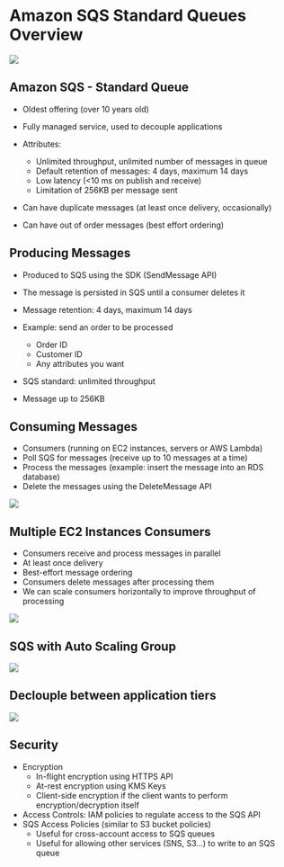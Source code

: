 # Amazon SQS Standard Queues Overview

![](2022-04-27-06-22-11.png)

## Amazon SQS - Standard Queue

- Oldest offering (over 10 years old)
- Fully managed service, used to decouple applications

- Attributes:
    - Unlimited throughput, unlimited number of messages in queue
    - Default retention of messages: 4 days, maximum 14 days
    - Low latency (<10 ms on publish and receive)
    - Limitation of 256KB per message sent
- Can have duplicate messages (at least once delivery, occasionally)
- Can have out of order messages (best effort ordering)

## Producing Messages

- Produced to SQS using the SDK (SendMessage API)
- The message is persisted in SQS until a consumer deletes it
- Message retention: 4 days, maximum 14 days
- Example: send an order to be processed
    - Order ID
    - Customer ID
    - Any attributes you want

- SQS standard: unlimited throughput
- Message up to 256KB

## Consuming Messages

- Consumers (running on EC2 instances, servers or AWS Lambda)
- Poll SQS for messages (receive up to 10 messages at a time)
- Process the messages (example: insert the message into an RDS database)
- Delete the messages using the DeleteMessage API

![](2022-04-27-06-27-07.png)

## Multiple EC2 Instances Consumers

- Consumers receive and process messages in parallel
- At least once delivery
- Best-effort message ordering
- Consumers delete messages after processing them
- We can scale consumers horizontally to improve throughput of processing

![](2022-04-27-06-28-15.png)

## SQS with Auto Scaling Group

![](2022-04-27-06-28-42.png)

## Declouple between application tiers

![](2022-04-27-06-29-14.png)

## Security

- Encryption
    - In-flight encryption using HTTPS API
    - At-rest encryption using KMS Keys
    - Client-side encryption if the client wants to perform encryption/decryption itself
- Access Controls: IAM policies to regulate access to the SQS API
- SQS Access Policies (similar to S3 bucket policies)
    - Useful for cross-account access to SQS queues
    - Useful for allowing other services (SNS, S3...) to write to an SQS queue
